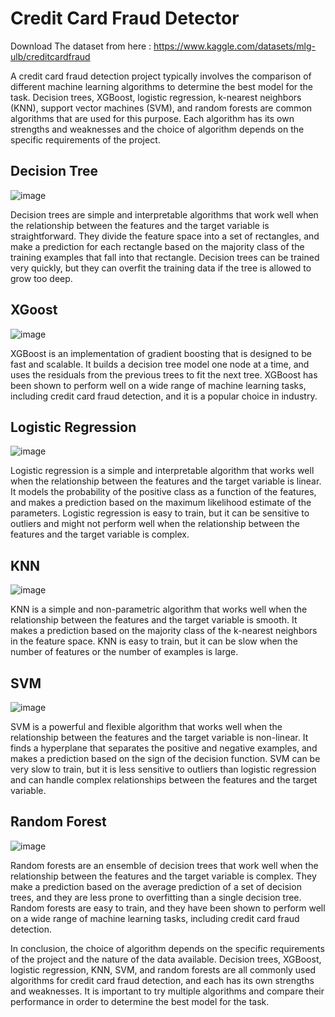 # Credit Card Fraud Detector


Download The dataset from here : https://www.kaggle.com/datasets/mlg-ulb/creditcardfraud

A credit card fraud detection project typically involves the comparison of different machine learning algorithms to determine the best model for the task. Decision trees, XGBoost, logistic regression, k-nearest neighbors (KNN), support vector machines (SVM), and random forests are common algorithms that are used for this purpose. Each algorithm has its own strengths and weaknesses and the choice of algorithm depends on the specific requirements of the project.

## Decision Tree
![image](https://user-images.githubusercontent.com/38975177/217242051-69923b28-6090-4d36-88ae-eff8a933fedc.png)

Decision trees are simple and interpretable algorithms that work well when the relationship between the features and the target variable is straightforward. They divide the feature space into a set of rectangles, and make a prediction for each rectangle based on the majority class of the training examples that fall into that rectangle. Decision trees can be trained very quickly, but they can overfit the training data if the tree is allowed to grow too deep.

## XGoost
![image](https://user-images.githubusercontent.com/38975177/217242117-8b7adc74-4724-42db-a02c-ddb02f8b4882.png)


XGBoost is an implementation of gradient boosting that is designed to be fast and scalable. It builds a decision tree model one node at a time, and uses the residuals from the previous trees to fit the next tree. XGBoost has been shown to perform well on a wide range of machine learning tasks, including credit card fraud detection, and it is a popular choice in industry.

## Logistic Regression
![image](https://user-images.githubusercontent.com/38975177/217242187-4e7b6792-12f7-49c9-a41c-aede7db4d0d7.png)

Logistic regression is a simple and interpretable algorithm that works well when the relationship between the features and the target variable is linear. It models the probability of the positive class as a function of the features, and makes a prediction based on the maximum likelihood estimate of the parameters. Logistic regression is easy to train, but it can be sensitive to outliers and might not perform well when the relationship between the features and the target variable is complex.

## KNN
![image](https://user-images.githubusercontent.com/38975177/217242235-69e88e29-4d00-4451-9004-4448bb7683f1.png)

KNN is a simple and non-parametric algorithm that works well when the relationship between the features and the target variable is smooth. It makes a prediction based on the majority class of the k-nearest neighbors in the feature space. KNN is easy to train, but it can be slow when the number of features or the number of examples is large.

## SVM
![image](https://user-images.githubusercontent.com/38975177/217242304-ca29725a-5a04-41cf-a908-f2d88cb8eb24.png)

SVM is a powerful and flexible algorithm that works well when the relationship between the features and the target variable is non-linear. It finds a hyperplane that separates the positive and negative examples, and makes a prediction based on the sign of the decision function. SVM can be very slow to train, but it is less sensitive to outliers than logistic regression and can handle complex relationships between the features and the target variable.

## Random Forest
![image](https://user-images.githubusercontent.com/38975177/217242375-22c41194-8f2d-4a5a-901d-25c772065ab5.png)

Random forests are an ensemble of decision trees that work well when the relationship between the features and the target variable is complex. They make a prediction based on the average prediction of a set of decision trees, and they are less prone to overfitting than a single decision tree. Random forests are easy to train, and they have been shown to perform well on a wide range of machine learning tasks, including credit card fraud detection.

In conclusion, the choice of algorithm depends on the specific requirements of the project and the nature of the data available. Decision trees, XGBoost, logistic regression, KNN, SVM, and random forests are all commonly used algorithms for credit card fraud detection, and each has its own strengths and weaknesses. It is important to try multiple algorithms and compare their performance in order to determine the best model for the task.

